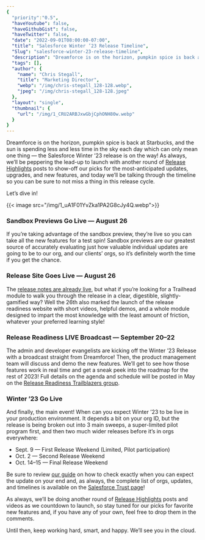 ```yaml
---
{
  "priority":"0.5",
  "haveYoutube": false,
  "haveGithubGist": false,
  "haveTwitter": false,
  "date": "2022-09-01T08:00:00-07:00",
  "title": "Salesforce Winter ’23 Release Timeline",
  "Slug": "salesforce-winter-23-release-timeline",
  "description": "Dreamforce is on the horizon, pumpkin spice is back at Starbucks, and the sun is spending less and less time in the sky each day which can…",
  "tags": [],
  "author": {
    "name": "Chris Stegall",
    "title": "Marketing Director",
    "webp": "/img/chris-stegall_128-128.webp",
    "jpeg": "/img/chris-stegall_128-128.jpeg"
  },
  "layout": "single",
  "thumbnail": {
    "url": "/img/1_CRU2ARBJxwGbjCphONH80w.webp"
  }
}
---
```


Dreamforce is on the horizon, pumpkin spice is back at Starbucks, and the sun is spending less and less time in the sky each day which can only mean one thing — the Salesforce Winter ’23 release is on the way! As always, we’ll be peppering the lead-up to launch with another round of [Release Highlights](https://medium.com/creme-de-la-crm/tagged/release-highlights) posts to show-off our picks for the most-anticipated updates, upgrades, and new features, and today we’ll be talking through the timeline so you can be sure to not miss a thing in this release cycle.

Let’s dive in!

{{< image src="/img/1_uA1F01YvZka1PA2G8cJy4Q.webp">}}

### Sandbox Previews Go Live — August 26

If you’re taking advantage of the sandbox preview, they’re live so you can take all the new features for a test spin! Sandbox previews are our greatest source of accurately evaluating just how valuable individual updates are going to be to our org, and our clients’ orgs, so it’s definitely worth the time if you get the chance.

### Release Site Goes Live — August 26

The [release notes are already live](https://help.salesforce.com/s/articleView?id=release-notes.salesforce_release_notes.htm&type=5&release=240), but what if you’re looking for a Trailhead module to walk you through the release in a clear, digestible, slightly-gamified way? Well the 26th also marked the launch of the release readiness website with short videos, helpful demos, and a whole module designed to impart the most knowledge with the least amount of friction, whatever your preferred learning style!

### Release Readiness LIVE Broadcast — September 20–22

The admin and developer evangelists are kicking off the Winter ’23 Release with a broadcast straight from Dreamforce! Then, the product management team will discuss and demo the new features. We’ll get to see how those features work in real time and get a sneak peek into the roadmap for the rest of 2023! Full details on the agenda and schedule will be posted in May on the [Release Readiness Trailblazers group](https://success.salesforce.com/featuredGroupDetail?id=a1z30000006IDYhAAO).

### Winter ’23 Go Live

And finally, the main event! When can you expect Winter ’23 to be live in your production environment. It depends a bit on your org ID, but the release is being broken out into 3 main sweeps, a super-limited pilot program first, and then two much wider releases before it’s in orgs everywhere:

- Sept. 9 — First Release Weekend (Limited, Pilot participation)
- Oct. 2 — Second Release Weekend
- Oct. 14–15 — Final Release Weekend

Be sure to review [our guide](https://medium.com/creme-de-la-crm/how-to-check-when-the-spring-21-release-is-hitting-your-org-5167b887c1b6) on how to check exactly when you can expect the update on your end and, as always, the complete list of orgs, updates, and timelines is available on the [Salesforce Trust page](https://www.salesforce.com/blog/winter-22-sandbox-preview/#:~:text=gets%20upgraded.%20Our-,Trust,-page%20has%20the)!

As always, we’ll be doing another round of [Release Highlights](https://medium.com/creme-de-la-crm/tagged/release-highlights) posts and videos as we countdown to launch, so stay tuned for our picks for favorite new features and, if you have any of your own, feel free to drop them in the comments.

Until then, keep working hard, smart, and happy. We’ll see you in the cloud.
